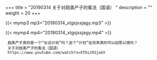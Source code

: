 +++
title = "20190314  关于对趋美产子的看法（国语） "
description = ""
weight = 20
+++

{{< mymp3 mp3="20190314_xtgsjxsjagy.mp3" >}}

{{< mymp4 mp4="20190314_xtgsjxsjagy.mp4" >}}

     趋美产子真的是一个“长远计划”吗？这个“计划”在将来真的可以如愿以偿吗？ 
     关于对趋美产子的看法（国语） 
     https://www.youtube.com/watch?v=XTGsJXSjaGY 

